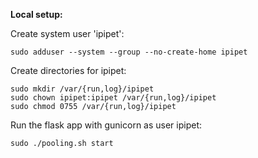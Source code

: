 **Local setup:**

Create system user 'ipipet':
```
sudo adduser --system --group --no-create-home ipipet
```

Create directories for ipipet:
```
sudo mkdir /var/{run,log}/ipipet
sudo chown ipipet:ipipet /var/{run,log}/ipipet
sudo chmod 0755 /var/{run,log}/ipipet
```

Run the flask app with gunicorn as user ipipet:
```
sudo ./pooling.sh start
```
